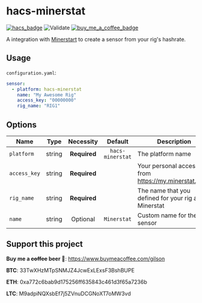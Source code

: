 # hacs-minerstat

[![hacs_badge](https://img.shields.io/badge/HACS-Custom-orange.svg)](https://github.com/custom-components/hacs)
![Validate](https://github.com/gilsonmandalogo/hacs-minerstat/workflows/Validate/badge.svg)
[![buy_me_a_coffee_badge](https://img.shields.io/badge/buy%20me%20a%20coffee-donate-yellow.svg)](https://www.buymeacoffee.com/gilson)

A integration with [Minerstart](https://minerstat.com/) to create a sensor from your rig's hashrate.

## Usage
`configuration.yaml`:
```yaml
sensor:
  - platform: hacs-minerstat
    name: "My Awesome Rig"
    access_key: "00000000"
    rig_name: "RIG1"
```

## Options
|Name|Type|Necessity|Default|Description|
|----|:--:|:-------:|:-----:|-----------|
|`platform`|string|**Required**|`hacs-minerstat`|The platform name|
|`access_key`|string|**Required**||Your personal access key from https://my.minerstat.com/|
|`rig_name`|string|**Required**||The name that you defined for your rig at Minerstat|
|`name`|string|Optional|`Minerstat`|Custom name for the sensor|

## Support this project

**Buy me a ~~coffee~~ beer 🍺**: https://www.buymeacoffee.com/gilson

**BTC**: 33TwXHzMTpSNMJZ4JcwExLExsF3BshBUPE

**ETH**: 0xa772c6bab9d175256ff635843c461d3f65a7236b

**LTC**: M9adpiNQXsbEf7j5ZVnuDCGNoXT7oMW3vd
